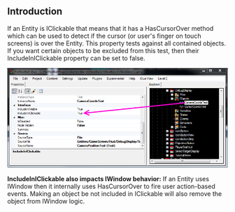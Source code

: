 ## Introduction

If an Entity is IClickable that means that it has a HasCursorOver method which can be used to detect if the cursor (or user's finger on touch screens) is over the Entity. This property tests against all contained objects. If you want certain objects to be excluded from this test, then their IncludeInIClickable property can be set to false.

![IncludeInIClickable.PNG](/media/migrated_media-IncludeInIClickable.PNG)

**IncludeInIClickable also impacts IWindow behavior:** If an Entity uses IWindow then it internally uses HasCursorOver to fire user action-based events. Making an object be not included in IClickable will also remove the object from IWindow logic.
